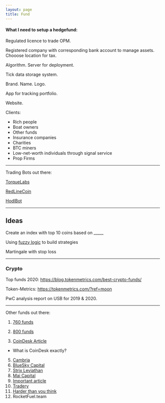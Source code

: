```yaml
---
layout: page
title: Fund
---
```


#### What I need to setup a hedgefund:

Regulated licence to trade OPM.

Registered company with corresponding bank account to manage assets.
 Chooose location for tax.

Algorithm. Server for deployment.

Tick data storage system.

Brand. Name. Logo.

App for tracking portfolio.

Website.

Clients:
- Rich people
- Boat owners
- Other funds
- Insurance companies
- Charities
- BTC miners
- Low-net-worth individuals through signal service
- Prop Firms

---
Trading Bots out there:

[TorqueLabs](https://torquelabs.ai)

[RedLineCoin](https://redlinecoin.com)

[HodlBot](https://twitter.com/xietoni)

---

## Ideas

Create an index with top 10 coins based on _____

Using [fuzzy logic](https://medium.com/@abdulazizalghannami/modeling-trading-decisions-using-fuzzy-logic-ff21c431b961) to build strategies

Martingale with stop loss

---
### Crypto

Top funds 2020: 
https://blog.tokenmetrics.com/best-crypto-funds/

Token-Metrics: 
https://tokenmetrics.com/?ref=moon

PwC analysis report on USB for 2019 & 2020.

---

Other funds out there:

1. [760 funds](https://cryptofundresearch.com/crypto-fund-list-sample-at1?gclid=CjwKCAjwsO_4BRBBEiwAyagRTargZtT73V1j-4cvT8Bj-T6nTADEN_KpXGUhWlaN6G1Y6j14JNUZ0xoCj-sQAvD_BwE)

2. [800 funds](https://cryptofundlist.com/)
3. [CoinDesk Article](https://www.coindesk.com/ex-kraken-trading-head-leads-crypto-quant-fund-with-23m-in-assets-2-3b-in-trades)
 - What is CoinDesk exactly?
5. [Cambria](https://www.coindesk.com/cambrian-raises-4m-to-run-25m-crypto-quant-fund)
6. [BlueSky Capital](https://www.blueskycapitalmanagement.com/systematic-crypto/)
7. [Strix Leviathan](https://cryptoslate.com/strix-leviathan-the-crypto-quant-fund-thats-beating-the-market-with-a-differentiated-investment-approach/)
8. [Mai Capital](https://www.financemagnates.com/cryptocurrency/maicapital-launches-bitcoin-based-quant-fund/)
9. [Important article](https://www.euromoney.com/article/b1mhf1sxvlphb3/cryptos-crash-but-never-die-and-funds-of-funds-can-profit)
10. [Tradery](http://tradery.io/)
11. [Harder than you think](https://www.tokendaily.co/blog/why-building-a-quant-fund-in-crypto-is-harder-than-people-think)
12. RocketFuel.team
